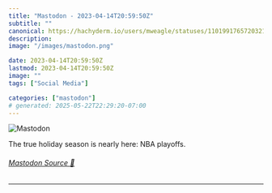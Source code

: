```yaml
---
title: "Mastodon - 2023-04-14T20:59:50Z"
subtitle: ""
canonical: https://hachyderm.io/users/mweagle/statuses/110199176572032137
description:
image: "/images/mastodon.png"

date: 2023-04-14T20:59:50Z
lastmod: 2023-04-14T20:59:50Z
image: ""
tags: ["Social Media"]

categories: ["mastodon"]
# generated: 2025-05-22T22:29:20-07:00
---
```

![Mastodon](/images/mastodon.png)

<p>The true holiday season is nearly here: NBA playoffs.</p>


###### [Mastodon Source 🐘](https://hachyderm.io/@mweagle/110199176572032137)

___
